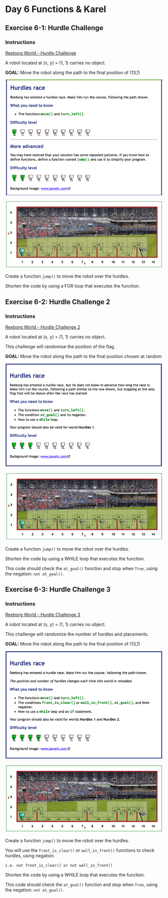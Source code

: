 # Day 6 Functions & Karel

## Exercise 6-1: Hurdle Challenge

### Instructions

[Reeborg World - Hurdle Challenge](https://reeborg.ca/reeborg.html?lang=en&mode=python&menu=worlds%2Fmenus%2Freeborg_intro_en.json&name=Hurdle%201&url=worlds%2Ftutorial_en%2Fhurdle1.json)
    
A robot located at (x, y) = (1, 1) carries no object.

**GOAL:** Move the robot along the path to the final position of (13,1)

![Instructions Image](Images/exercise6-1-Instructions.png)

![Instructions Image](Images/exercise6-1-Instructions-2.png)

Create a function `jump()` to move the robot over the hurdles.

Shorten the code by using a FOR loop that executes the function.

## Exercise 6-2: Hurdle Challenge 2

### Instructions

[Reeborg World - Hurdle Challenge 2](https://reeborg.ca/reeborg.html?lang=en&mode=python&menu=worlds%2Fmenus%2Freeborg_intro_en.json&name=Hurdle%202&url=worlds%2Ftutorial_en%2Fhurdle2.json)

A robot located at (x, y) = (1, 1) carries no object.

This challenge will randomise the position of the flag.

**GOAL:** Move the robot along the path to the final position chosen at random

![Instructions Image](Images/exercise6-2-Instructions.png)

![Instructions Image](Images/exercise6-2-Instructions-2.png)

Create a function `jump()` to move the robot over the hurdles.

Shorten the code by using a WHILE loop that executes the function.

This code should check the `at_goal()` function and stop when `True`, using the negation: `not at_goal()`.

## Exercise 6-3: Hurdle Challenge 3

### Instructions

[Reeborg World - Hurdle Challenge 3](https://reeborg.ca/reeborg.html?lang=en&mode=python&menu=worlds%2Fmenus%2Freeborg_intro_en.json&name=Hurdle%203&url=worlds%2Ftutorial_en%2Fhurdle3.json)

A robot located at (x, y) = (1, 1) carries no object.

This challenge will randomize the number of hurdles and placements.

**GOAL:** Move the robot along the path to the final position of (13,1)

![Instructions Image](Images/exercise6-3-Instructions.png)

![Instructions Image](Images/exercise6-3-Instructions-2.png)

Create a function `jump()` to move the robot over the hurdles.

You will use the `front_is_clear()` or `wall_in_front()` functions to check hurdles, using negation.

    i.e. not front_is_clear() or not wall_in_front()

Shorten the code by using a WHILE loop that executes the function.

This code should check the `at_goal()` function and stop when `True`, using the negation: `not at_goal()`.

